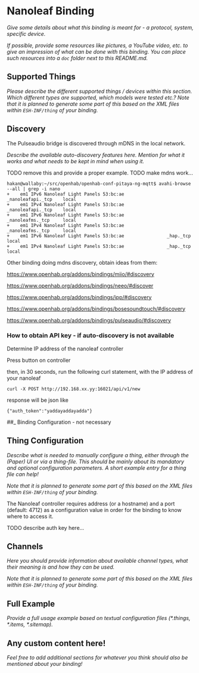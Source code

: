 # Nanoleaf Binding

_Give some details about what this binding is meant for - a protocol, system, specific device._

_If possible, provide some resources like pictures, a YouTube video, etc. to give an impression of what can be done with this binding. You can place such resources into a `doc` folder next to this README.md._

## Supported Things

_Please describe the different supported things / devices within this section._
_Which different types are supported, which models were tested etc.?_
_Note that it is planned to generate some part of this based on the XML files within ```ESH-INF/thing``` of your binding._

## Discovery

The Pulseaudio bridge is discovered through mDNS in the local network.

_Describe the available auto-discovery features here. Mention for what it works and what needs to be kept in mind when using it._

TODO remove this and provide a proper example.
TODO make mdns work...


```
hakan@wallaby:~/src/openhab/openhab-conf-pitaya-ng-mqtt$ avahi-browse --all | grep -i nano
+    em1 IPv6 Nanoleaf Light Panels 53:bc:ae                _nanoleafapi._tcp    local
+    em1 IPv4 Nanoleaf Light Panels 53:bc:ae                _nanoleafapi._tcp    local
+    em1 IPv6 Nanoleaf Light Panels 53:bc:ae                _nanoleafms._tcp     local
+    em1 IPv4 Nanoleaf Light Panels 53:bc:ae                _nanoleafms._tcp     local
+    em1 IPv6 Nanoleaf Light Panels 53:bc:ae                _hap._tcp            local
+    em1 IPv4 Nanoleaf Light Panels 53:bc:ae                _hap._tcp            local
```


Other binding doing mdns discovery, obtain ideas from them:

https://www.openhab.org/addons/bindings/miio/#discovery

https://www.openhab.org/addons/bindings/neeo/#discover

https://www.openhab.org/addons/bindings/ipp/#discovery

https://www.openhab.org/addons/bindings/bosesoundtouch/#discovery

https://www.openhab.org/addons/bindings/pulseaudio/#discovery


### How to obtain API key - if auto-discovery is not available

Determine IP address of the nanoleaf controller

Press button on controller

then, in 30 seconds, run the following curl statement, with the IP address of your nanoleaf

```
curl -X POST http://192.168.xx.yy:16021/api/v1/new
```

response will be json like

```
{"auth_token":"yaddayaddayadda"}
```

_#_#_ Binding Configuration - not necessary


## Thing Configuration

_Describe what is needed to manually configure a thing, either through the (Paper) UI or via a thing-file. This should be mainly about its mandatory and optional configuration parameters. A short example entry for a thing file can help!_

_Note that it is planned to generate some part of this based on the XML files within ```ESH-INF/thing``` of your binding._

The Nanoleaf controller requires address (or a hostname) and a port (default: 4712) as a configuration value in order for the binding to know where to access it.

TODO describe auth key here...

## Channels

_Here you should provide information about available channel types, what their meaning is and how they can be used._

_Note that it is planned to generate some part of this based on the XML files within ```ESH-INF/thing``` of your binding._

## Full Example

_Provide a full usage example based on textual configuration files (*.things, *.items, *.sitemap)._

## Any custom content here!

_Feel free to add additional sections for whatever you think should also be mentioned about your binding!_
